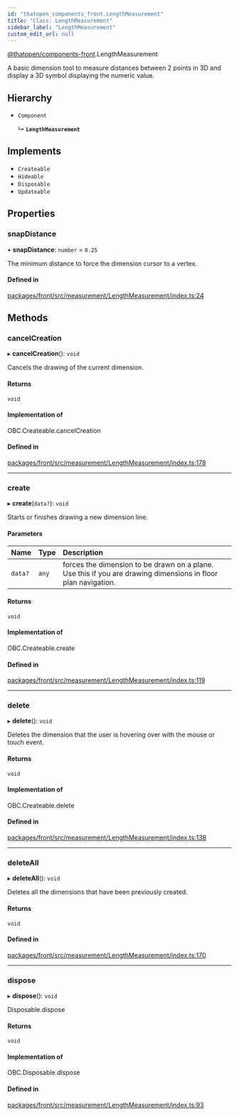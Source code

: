 ```yaml
---
id: "thatopen_components_front.LengthMeasurement"
title: "Class: LengthMeasurement"
sidebar_label: "LengthMeasurement"
custom_edit_url: null
---
```


[@thatopen/components-front](../modules/thatopen_components_front.md).LengthMeasurement

A basic dimension tool to measure distances between 2 points in 3D and
display a 3D symbol displaying the numeric value.

## Hierarchy

- `Component`

  ↳ **`LengthMeasurement`**

## Implements

- `Createable`
- `Hideable`
- `Disposable`
- `Updateable`

## Properties

### snapDistance

• **snapDistance**: `number` = `0.25`

The minimum distance to force the dimension cursor to a vertex.

#### Defined in

[packages/front/src/measurement/LengthMeasurement/index.ts:24](https://github.com/ThatOpen/engine_components/blob/630a314/packages/front/src/measurement/LengthMeasurement/index.ts#L24)

## Methods

### cancelCreation

▸ **cancelCreation**(): `void`

Cancels the drawing of the current dimension.

#### Returns

`void`

#### Implementation of

OBC.Createable.cancelCreation

#### Defined in

[packages/front/src/measurement/LengthMeasurement/index.ts:178](https://github.com/ThatOpen/engine_components/blob/630a314/packages/front/src/measurement/LengthMeasurement/index.ts#L178)

___

### create

▸ **create**(`data?`): `void`

Starts or finishes drawing a new dimension line.

#### Parameters

| Name | Type | Description |
| :------ | :------ | :------ |
| `data?` | `any` | forces the dimension to be drawn on a plane. Use this if you are drawing dimensions in floor plan navigation. |

#### Returns

`void`

#### Implementation of

OBC.Createable.create

#### Defined in

[packages/front/src/measurement/LengthMeasurement/index.ts:119](https://github.com/ThatOpen/engine_components/blob/630a314/packages/front/src/measurement/LengthMeasurement/index.ts#L119)

___

### delete

▸ **delete**(): `void`

Deletes the dimension that the user is hovering over with the mouse or touch event.

#### Returns

`void`

#### Implementation of

OBC.Createable.delete

#### Defined in

[packages/front/src/measurement/LengthMeasurement/index.ts:138](https://github.com/ThatOpen/engine_components/blob/630a314/packages/front/src/measurement/LengthMeasurement/index.ts#L138)

___

### deleteAll

▸ **deleteAll**(): `void`

Deletes all the dimensions that have been previously created.

#### Returns

`void`

#### Defined in

[packages/front/src/measurement/LengthMeasurement/index.ts:170](https://github.com/ThatOpen/engine_components/blob/630a314/packages/front/src/measurement/LengthMeasurement/index.ts#L170)

___

### dispose

▸ **dispose**(): `void`

Disposable.dispose

#### Returns

`void`

#### Implementation of

OBC.Disposable.dispose

#### Defined in

[packages/front/src/measurement/LengthMeasurement/index.ts:93](https://github.com/ThatOpen/engine_components/blob/630a314/packages/front/src/measurement/LengthMeasurement/index.ts#L93)
